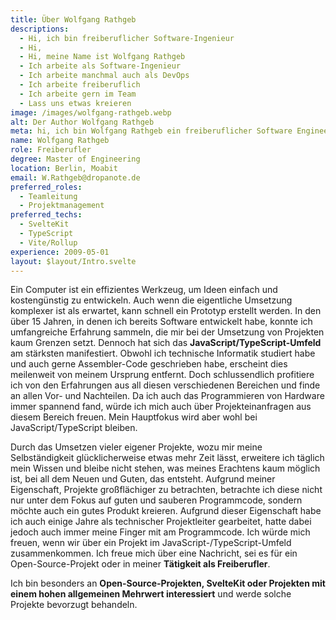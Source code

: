 ```yaml
---
title: Über Wolfgang Rathgeb
descriptions:
  - Hi, ich bin freiberuflicher Software-Ingenieur
  - Hi,
  - Hi, meine Name ist Wolfgang Rathgeb
  - Ich arbeite als Software-Ingenieur
  - Ich arbeite manchmal auch als DevOps
  - Ich arbeite freiberuflich
  - Ich arbeite gern im Team
  - Lass uns etwas kreieren
image: /images/wolfgang-rathgeb.webp
alt: Der Author Wolfgang Rathgeb
meta: hi, ich bin Wolfgang Rathgeb ein freiberuflicher Software Engineer im JavaScript/TypeScript Umfeld und habe ursprünglich technische Informatik studiert.
name: Wolfgang Rathgeb
role: Freiberufler
degree: Master of Engineering
location: Berlin, Moabit
email: W.Rathgeb@dropanote.de
preferred_roles:
  - Teamleitung
  - Projektmanagement
preferred_techs:
  - SvelteKit
  - TypeScript
  - Vite/Rollup
experience: 2009-05-01
layout: $layout/Intro.svelte
---
```


Ein Computer ist ein effizientes Werkzeug, um Ideen einfach und kostengünstig zu entwickeln. Auch wenn die eigentliche Umsetzung komplexer ist als erwartet, kann schnell ein Prototyp erstellt werden. In den über 15 Jahren, in denen ich bereits Software entwickelt habe, konnte ich umfangreiche Erfahrung sammeln, die mir bei der Umsetzung von Projekten kaum Grenzen setzt. Dennoch hat sich das **JavaScript/TypeScript-Umfeld** am stärksten manifestiert. Obwohl ich technische Informatik studiert habe und auch gerne Assembler-Code geschrieben habe, erscheint dies meilenweit von meinem Ursprung entfernt. Doch schlussendlich profitiere ich von den Erfahrungen aus all diesen verschiedenen Bereichen und finde an allen Vor- und Nachteilen. Da ich auch das Programmieren von Hardware immer spannend fand, würde ich mich auch über Projekteinanfragen aus diesem Bereich freuen. Mein Hauptfokus wird aber wohl bei JavaScript/TypeScript bleiben.

Durch das Umsetzen vieler eigener Projekte, wozu mir meine Selbständigkeit glücklicherweise etwas mehr Zeit lässt, erweitere ich täglich mein Wissen und bleibe nicht stehen, was meines Erachtens kaum möglich ist, bei all dem Neuen und Guten, das entsteht. Aufgrund meiner Eigenschaft, Projekte großflächiger zu betrachten, betrachte ich diese nicht nur unter dem Fokus auf guten und sauberen Programmcode, sondern möchte auch ein gutes Produkt kreieren. Aufgrund dieser Eigenschaft habe ich auch einige Jahre als technischer Projektleiter gearbeitet, hatte dabei jedoch auch immer meine Finger mit am Programmcode.
Ich würde mich freuen, wenn wir über ein Projekt im JavaScript-/TypeScript-Umfeld zusammenkommen. Ich freue mich über eine Nachricht, sei es für ein Open-Source-Projekt oder in meiner **Tätigkeit als Freiberufler**.

Ich bin besonders an **Open-Source-Projekten, SvelteKit oder Projekten mit einem hohen allgemeinen Mehrwert interessiert** und werde solche Projekte bevorzugt behandeln.
